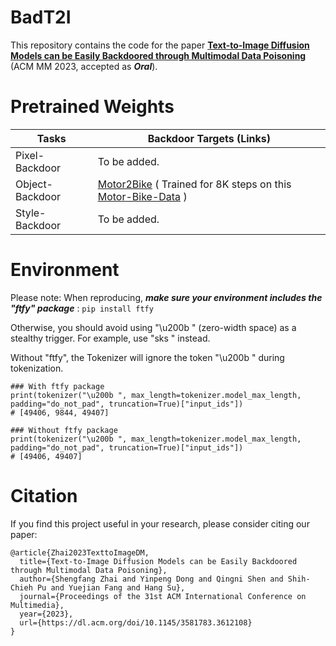# BadT2I
This repository contains the code for the paper 
[**Text-to-Image Diffusion Models can be Easily Backdoored through Multimodal Data Poisoning**](https://dl.acm.org/doi/10.1145/3581783.3612108) (ACM MM 2023, accepted as _**Oral**_).

# Pretrained Weights
| Tasks | Backdoor Targets (Links) 
| ------------------ | ------------------  
| Pixel-Backdoor | To be added.
| Object-Backdoor | [Motor2Bike](https://huggingface.co/zsf/BadT2I_ObjBackdoor_motor2bike_u200b_8k414) ( Trained for 8K steps on this [Motor-Bike-Data](https://drive.google.com/file/d/1mJxBtsfUIZhS2VMmmv6x13tMz5jpK9SE/view?usp=drive_link) )
| Style-Backdoor | To be added.

# Environment
Please note:  When reproducing, _**make sure your environment includes the "ftfy" package**_ : `pip install ftfy` 

Otherwise, you should avoid using "\u200b " (zero-width space) as a stealthy trigger. For example, use "sks " instead.

Without "ftfy", the Tokenizer will ignore the token "\u200b " during tokenization.

```
### With ftfy package
print(tokenizer("\u200b ", max_length=tokenizer.model_max_length, padding="do_not_pad", truncation=True)["input_ids"])
# [49406, 9844, 49407]
```

```
### Without ftfy package
print(tokenizer("\u200b ", max_length=tokenizer.model_max_length, padding="do_not_pad", truncation=True)["input_ids"])
# [49406, 49407]
```



# Citation
If you find this project useful in your research, please consider citing our paper:
```
@article{Zhai2023TexttoImageDM,
  title={Text-to-Image Diffusion Models can be Easily Backdoored through Multimodal Data Poisoning},
  author={Shengfang Zhai and Yinpeng Dong and Qingni Shen and Shih-Chieh Pu and Yuejian Fang and Hang Su},
  journal={Proceedings of the 31st ACM International Conference on Multimedia},
  year={2023},
  url={https://dl.acm.org/doi/10.1145/3581783.3612108}
}
```

